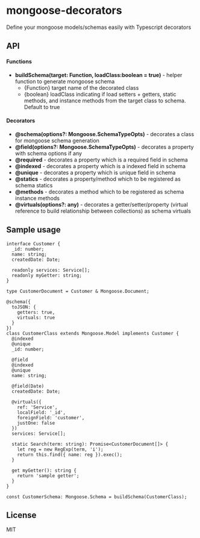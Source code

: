 # mongoose-decorators
Define your mongoose models/schemas easily with Typescript decorators

## API
#### Functions
* **buildSchema(target: Function, loadClass:boolean = true)** - helper function to generate mongoose schema
    * {Function} target  name of the decorated class
    * {boolean} loadClass indicating if load setters + getters, static methods, and instance methods from the target class to schema. Default to true

#### Decorators
* **@schema(options?: Mongoose.SchemaTypeOpts<any>)** - decorates a class for mongoose schema generation
* **@field(options?: Mongoose.SchemaTypeOpts<any>)** - decorates a property with schema options if any
* **@required** - decorates a property which is a required field in schema
* **@indexed** - decorates a property which is a indexed field in schema
* **@unique** - decorates a property which is unique field in schema
* **@statics** - decorates a property/method which to be registered as schema statics
* **@methods** - decorates a method which to be registered as schema instance methods
* **@virtuals(options?: any)** - decorates a getter/setter/property (virtual reference to build relationship between collections) as schema virtuals

## Sample usage
```
interface Customer {
  _id: number;
  name: string;
  createdDate: Date;

  readonly services: Service[];
  readonly myGetter: string;
}

type CustomerDocument = Customer & Mongoose.Document;

@schema({
  toJSON: {
    getters: true,
    virtuals: true
  }
})
class CustomerClass extends Mongoose.Model implements Customer {
  @indexed
  @unique
  _id: number;

  @field
  @indexed
  @unique
  name: string;

  @field(Date)
  createdDate: Date;

  @virtuals({
    ref: 'Service',
    localField: '_id',
    foreignField: 'customer',
    justOne: false
  })
  services: Service[];

  static Search(term: string): Promise<CustomerDocument[]> {
    let reg = new RegExp(term, 'i');
    return this.find({ name: reg }).exec();
  }

  get myGetter(): string {
    return 'sample getter';
  }
}

const CustomerSchema: Mongoose.Schema = buildSchema(CustomerClass);
```

## License
MIT

